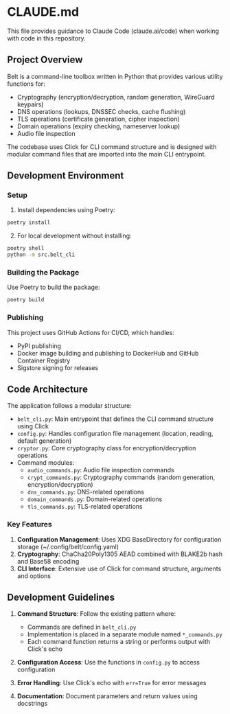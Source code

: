 # CLAUDE.md

This file provides guidance to Claude Code (claude.ai/code) when working with code in this repository.

## Project Overview

Belt is a command-line toolbox written in Python that provides various utility functions for:
- Cryptography (encryption/decryption, random generation, WireGuard keypairs)
- DNS operations (lookups, DNSSEC checks, cache flushing)
- TLS operations (certificate generation, cipher inspection)
- Domain operations (expiry checking, nameserver lookup)
- Audio file inspection

The codebase uses Click for CLI command structure and is designed with modular command files that are imported into the main CLI entrypoint.

## Development Environment

### Setup

1. Install dependencies using Poetry:

```bash
poetry install
```

2. For local development without installing:

```bash
poetry shell
python -m src.belt_cli
```

### Building the Package

Use Poetry to build the package:

```bash
poetry build
```

### Publishing

This project uses GitHub Actions for CI/CD, which handles:
- PyPI publishing
- Docker image building and publishing to DockerHub and GitHub Container Registry
- Sigstore signing for releases

## Code Architecture

The application follows a modular structure:

- `belt_cli.py`: Main entrypoint that defines the CLI command structure using Click
- `config.py`: Handles configuration file management (location, reading, default generation)
- `cryptor.py`: Core cryptography class for encryption/decryption operations
- Command modules:
  - `audio_commands.py`: Audio file inspection commands
  - `crypt_commands.py`: Cryptography commands (random generation, encryption/decryption)
  - `dns_commands.py`: DNS-related operations
  - `domain_commands.py`: Domain-related operations
  - `tls_commands.py`: TLS-related operations

### Key Features

1. **Configuration Management**: Uses XDG BaseDirectory for configuration storage (~/.config/belt/config.yaml)
2. **Cryptography**: ChaCha20Poly1305 AEAD combined with BLAKE2b hash and Base58 encoding
3. **CLI Interface**: Extensive use of Click for command structure, arguments and options

## Development Guidelines

1. **Command Structure**: Follow the existing pattern where:
   - Commands are defined in `belt_cli.py`
   - Implementation is placed in a separate module named `*_commands.py`
   - Each command function returns a string or performs output with Click's echo

2. **Configuration Access**: Use the functions in `config.py` to access configuration

3. **Error Handling**: Use Click's echo with `err=True` for error messages

4. **Documentation**: Document parameters and return values using docstrings